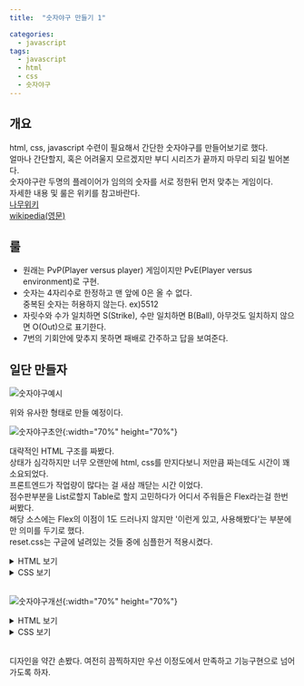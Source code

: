 ```yaml
---
title:  "숫자야구 만들기 1"

categories:
  - javascript
tags:
  - javascript
  - html
  - css
  - 숫자야구
---
```

## 개요
html, css, javascript 수련이 필요해서 간단한 숫자야구를 만들어보기로 했다.  
얼마나 간단할지, 혹은 어려울지 모르겠지만 부디 시리즈가 끝까지 마무리 되길 빌어본다.  
숫자야구란 두명의 플레이어가 임의의 숫자를 서로 정한뒤 먼저 맞추는 게임이다.  
자세한 내용 및 룰은 위키를 참고바란다.  
[나무위키](https://namu.wiki/w/숫자야구)  
[wikipedia(영문)](https://en.wikipedia.org/wiki/Bulls_and_Cows)


## 룰

* 원래는 PvP(Player versus player) 게임이지만 PvE(Player versus environment)로 구현.  
* 숫자는 4자리수로 한정하고 맨 앞에 0은 올 수 없다.  
중복된 숫자는 허용하지 않는다. ex)5512  
* 자릿수와 수가 일치하면 S(Strike), 수만 일치하면 B(Ball), 아무것도 일치하지 않으면 O(Out)으로 표기한다.  
* 7번의 기회안에 맞추지 못하면 패배로 간주하고 답을 보여준다.  

## 일단 만들자

![숫자야구예시](https://upload.wikimedia.org/wikipedia/commons/d/d4/4digits_0.4_screenshot.png "숫자야구예시")  

위와 유사한 형태로 만들 예정이다.

<!--
## 환경세팅
먼저 원활한 개발을 위해 에디터와 브라우저가 필요한데 여기서는 Chrome과 VSCode를 사용할 것이다.  
설치가 다 끝났다면 VSCode 플러그인을 받아보자.
-->

![숫자야구초안](https://github.com/pinomad/Pinomad.github.io/blob/master/img/2020-11-12.png?raw=true "숫자야구예시"){:width="70%" height="70%"}

대략적인 HTML 구조를 짜봤다.  
상태가 심각하지만 너무 오랜만에 html, css를 만지다보니 저만큼 짜는데도 시간이 꽤 소요되었다.  
프론트엔드가 작업량이 많다는 걸 새삼 깨닫는 시간 이었다.  
점수판부분을 List로할지 Table로 할지 고민하다가 어디서 주워들은 Flex라는걸 한번 써봤다.  
해당 소스에는 Flex의 이점이 1도 드러나지 않지만 '이런게 있고, 사용해봤다'는 부분에만 의미를 두기로 했다.  
reset.css는 구글에 널려있는 것들 중에 심플한거 적용시켰다.  

<details>
  <summary>HTML 보기</summary>

```xml
    <!DOCTYPE html>
    <html>
        <head>
            <title>숫자야구</title>
            <meta charset="UTF-8"/>
            <link rel="stylesheet" href="reset.css">
            <link rel="stylesheet" href="index.css">
        </head>
        <body>
            <script src="index.js"></script>
            <div id="wrap">
                <div id="header">
                    <div class="btnStart">시작</div>
                    <div class="btnEnd">종료</div>
                </div>
                <div id="main">
                    <form>
                        <input type="text" placeholder="4자리 숫자 입력">
                        <button>OK</button>
                    </form>
                    <div class="container">
                        <div class="con1">                        
                        </div>
                        <div class="con2">
                            guess
                        </div>
                        <div class="con3">
                            answer
                        </div>
                    </div>
                    <div class="container">
                        <div class="con1">
                            1
                        </div>
                        <div class="con2">
                            1234
                        </div>
                        <div class="con3">
                            1S
                        </div>
                    </div>
                    <div class="container">
                        <div class="con1">
                            2
                        </div>
                        <div class="con2">
                            1234
                        </div>
                        <div class="con3">
                            1S
                        </div>
                    </div>
                    <div class="container">
                        <div class="con1">
                            3
                        </div>
                        <div class="con2">
                            1234
                        </div>
                        <div class="con3">
                            1S
                        </div>
                    </div>
                </div>
                <div id="footer">
                    <div class="result">결과</div>
                </div>
            </div>
        </body>
    </html>
```

</details>

<details>
  <summary>CSS 보기</summary>

```css
    #wrap{width:400px; height:500px; margin:0 auto; margin-top: 100px;}
    #header{border: solid green 1px; }
    #main{height:400px; border: solid blue 1px; text-align: center; padding-top:20px;}
    #footer{line-height:40px; border: solid red 1px; text-align: center;}
    .btnStart{line-height:40px; display:inline-block; width:48.5%; text-align: center; border:1px solid red;}
    .btnEnd{line-height:40px; display:inline-block; width:48.5%; text-align: center; border:1px solid red;}
    .container{padding-top: 20px; display:flex; flex-direction: row; flex-wrap:wrap; justify-content: space-around;}
    .con1{flex-basis:60px;}
    .con2{flex-basis:60px;}
    .con3{padding-right:30px; flex-basis:60px;}
```

</details>

<br/>

![숫자야구개선](https://github.com/pinomad/Pinomad.github.io/blob/master/img/2020-11-13.png?raw=true "숫자야구개선"){:width="70%" height="70%"}

<details>
  <summary>HTML 보기</summary>  

```xml
    <!DOCTYPE html>
    <html>
        <head>
            <title>숫자야구</title>
            <meta charset="UTF-8"/>
            <link rel="stylesheet" href="reset.css">
            <link rel="stylesheet" href="index.css">
        </head>
        <body>
            <script src="index.js"></script>
            <div id="wrap">
                <div id="header">
                    <div class="btnStart">시작</div>
                    <div class="btnEnd">종료</div>
                </div>
                <div id="main">
                    <form>
                        <input type="text" placeholder="4자리 숫자 입력" class="input">
                        <button class="btn">OK</button>
                    </form>
                    <div class="container">
                        <div class="con1">      
                            Attempt                  
                        </div>
                        <div class="con2">
                            Guess
                        </div>
                        <div class="con3">
                            Answer
                        </div>
                    </div>
                    <div class="container">
                        <div class="con1">
                            1
                        </div>
                        <div class="con2">
                            1234
                        </div>
                        <div class="con3">
                            1S
                        </div>
                    </div>
                    <div class="container">
                        <div class="con1">
                            2
                        </div>
                        <div class="con2">
                            4321
                        </div>
                        <div class="con3">
                            1S 2B
                        </div>
                    </div>
                    <div class="container">
                        <div class="con1">
                            3
                        </div>
                        <div class="con2">
                            1234
                        </div>
                        <div class="con3">
                            1S
                        </div>
                    </div>
                    <div class="result">성공!</div>
                </div>
                <div id="footer">
                    <div class="score">점수!</div>
                </div>
            </div>
        </body>
    </html>
```

</details>

<details>
  <summary>CSS 보기</summary>

```css
    #wrap{width:400px; height:530px; margin:0 auto; margin-top: 100px;  font-family: 'Goldman', sans-serif; border: solid #FAB48E 2px; border-radius: 20px;}
    #header{}
    #main{position:relative; height:400px; border-top: solid #FAB48E 2px; text-align: center; padding-top:20px; background-image: url(); background-size: cover; }
    #footer{border-top: solid #FAB48E 2px; text-align: center;}
    .btnStart{line-height:40px; display:inline-block; width:49%; text-align: center; border-right:solid #FAB48E 2px;}
    .btnEnd{line-height:40px; display:inline-block; width:49%; text-align: center; }
    .container{padding-top: 20px; display:flex; flex-direction: row; flex-wrap:wrap; justify-content: space-around;}
    .input{border: 2px solid #FAB48E; font-size:15px;}
    .input:focus{outline:none;}
    .btn{background:#fff; color:#FAB48E; border: 2px solid #FAB48E; border-radius: 10px; font-size:15px;}
    .btn:focus{outline:none;}
    .con1{flex-basis:50px;}
    .con2{flex-basis:50px;}
    .con3{flex-basis:50px;}
    .result{position: absolute; bottom:0px; right:0px; margin-right: 10px; margin-bottom:10px;}
    .score{line-height: 65px; }
```

</details>

<br/>

디자인을 약간 손봤다.
여전히 끔찍하지만 우선 이정도에서 만족하고 기능구현으로 넘어가도록 하자.
